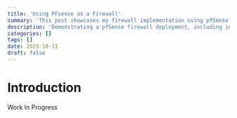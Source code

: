 ```yaml
---
title: 'Using PFsense as a Firewall'
summary: 'This post showcases my firewall implementation using pfSense, highlighting setup, configuration, and security features.'
description: 'Demonstrating a pfSense firewall deployment, including installation, configuration, and key security insights.'
categories: []
tags: []
date: 2023-10-11
draft: false
---
```


# Introduction

Work In Progress